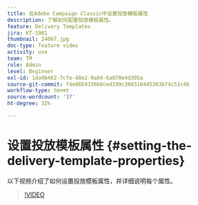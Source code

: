 ```yaml
---
title: 在Adobe Campaign Classic中设置投放模板属性
description: 了解如何配置投放模板属性。
feature: Delivery Templates
jira: KT-1981
thumbnail: 24067.jpg
doc-type: feature video
activity: use
team: TM
role: Admin
level: Beginner
exl-id: 1da9b462-7cfe-48e2-9a84-6a070e4d305a
source-git-commit: f4e86b933660ced199c30d318445363b74c51c4b
workflow-type: tm+mt
source-wordcount: '37'
ht-degree: 32%

---
```


# 设置投放模板属性 {#setting-the-delivery-template-properties}

以下视频介绍了如何设置投放模板属性，并详细说明每个属性。

>[!VIDEO](https://video.tv.adobe.com/v/24067?quality=12&learn=on)
